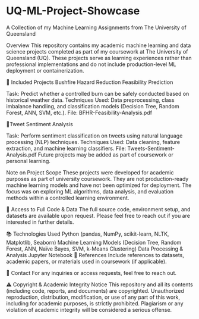 # UQ-ML-Project-Showcase
A Collection of my Machine Learning Assignments from The University of Queensland

Overview
This repository contains my academic machine learning and data science projects completed as part of my coursework at The University of Queensland (UQ). These projects serve as learning experiences rather than professional implementations and do not include production-level ML deployment or containerization.

📂 Included Projects
Bushfire Hazard Reduction Feasibility Prediction

Task: Predict whether a controlled burn can be safely conducted based on historical weather data.
Techniques Used: Data preprocessing, class imbalance handling, and classification models (Decision Tree, Random Forest, ANN, SVM, etc.).
File: BFHR-Feasibility-Analysis.pdf

📂Tweet Sentiment Analysis

Task: Perform sentiment classification on tweets using natural language processing (NLP) techniques.
Techniques Used: Data cleaning, feature extraction, and machine learning classifiers.
File: Tweets-Sentiment-Analysis.pdf
Future projects may be added as part of coursework or personal learning.

Note on Project Scope
These projects were developed for academic purposes as part of university coursework. They are not production-ready machine learning models and have not been optimized for deployment. The focus was on exploring ML algorithms, data analysis, and evaluation methods within a controlled learning environment.

📜 Access to Full Code & Data
The full source code, environment setup, and datasets are available upon request. Please feel free to reach out if you are interested in further details.

📚 Technologies Used
Python (pandas, NumPy, scikit-learn, NLTK, Matplotlib, Seaborn)
Machine Learning Models (Decision Tree, Random Forest, ANN, Naïve Bayes, SVM, k-Means Clustering)
Data Processing & Analysis
Jupyter Notebook
📖 References
Include references to datasets, academic papers, or materials used in coursework (if applicable).

📩 Contact
For any inquiries or access requests, feel free to reach out.

⚠ Copyright & Academic Integrity Notice
This repository and all its contents (including code, reports, and documents) are copyrighted.
Unauthorized reproduction, distribution, modification, or use of any part of this work, including for academic purposes, is strictly prohibited.
Plagiarism or any violation of academic integrity will be considered a serious offense.
